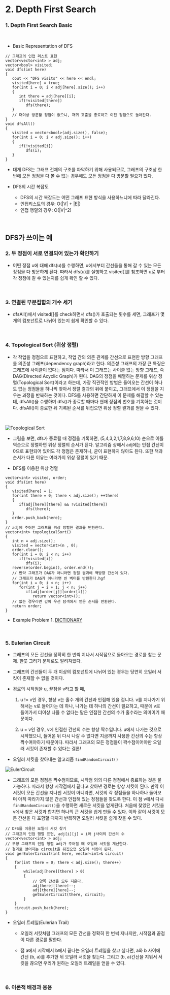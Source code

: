 # 2. Depth First Search

### 1. Depth First Search Basic

<br/>

* Basic Representation of DFS

```
// 그래프의 인접 리스트 표현
vector<vector<int> > adj;
vector<bool> visited;
void dfs(int here)
{
   cout << "DFS visits" << here << endl;
   visited[here] = true;
   for(int i = 0; i < adj[here].size(); i++)
   {
      int there = adj[here][i];
      if(!visited[there])
         dfs(there);
   }
   // 더이상 방문할 정점이 없으니, 재귀 호출을 종료하고 이전 정점으로 돌아간다.
}
void dfsAll()
{
   visited = vector<bool>(adj.size(), false);
   for(int i = 0; i < adj.size(); i++)
   {
      if(!visited[i])
         dfs(i);
   }
}
```

* 대개 DFS는 그래프 전체의 구조를 파악하기 위해 사용되므로, 그래프의 구조상 한 번에 모든 정점을 다 볼 수 없는 경우에도 모든 정점을 다 방문할 필요가 있다.

* DFS의 시간 복잡도
   * DFS의 시간 복잡도는 어떤 그래프 표현 방식을 사용하느냐에 따라 달라진다.
   * 인접리스트의 경우: O(|V| + |E|)
   * 인접 행렬의 경우: O(|V|^2)

<br/>

## DFS가 쓰이는 예
### 2. 두 정점이 서로 연결되어 있는가 확인하기

* 어떤 정점 u에 대해 dfs(u)를 수행하면, u에서부터 간선들을 통해 갈 수 있는 모든 정점을 다 방문하게 된다. 따라서 dfs(u)를 실행하고 visited[]를 참조하면 u로 부터 각 정점에 갈 수 있는지를 쉽게 확인 할 수 있다.

<br/>

### 3. 연결된 부분집합의 개수 세기

* dfsAll()에서 visited[]를 check하면서 dfs()가 호출되는 횟수를 세면, 그래프가 몇 개의 컴포넌트로 나뉘어 있는지 쉽게 확인할 수 있다.

<br/>

### 4. Topological Sort (위상 정렬)

* 각 작업을 정점으로 표현하고, 작업 간의 의존 관계를 간선으로 표현한 방향 그래프를 의존성 그래프(dependency graph)라고 한다. 의존성 그래프의 가장 큰 특징은 그래프에 사이클이 없다는 점이다. 따라서 이 그래프는 사이클 없는 방향 그래프, 즉 DAG(Directed Acyclic Graph)가 된다.
DAG의 정점을 배열하는 문제를 위상 정렬(Topological Sort)이라고 하는데, 가장 직관적인 방법은 들어오는 간선이 하나도 없는 정점들을 하나씩 찾아서 정렬 결과의 뒤에 붙이고, 그래프에서 이 정점을 지우는 과정을 반복하는 것이다.
DFS를 사용하면 간단하게 이 문제를 해결할 수 있는데, dfsAll()을 수행하며 dfs()가 종료할 때마다 현재 정점의 번호를 기록하는 것이다. dfsAll()이 종료한 뒤 기록된 순서를 뒤집으면 위상 정렬 결과를 얻을 수 있다.

<br/>

![Topological Sort](https://github.com/HyunJunKwon/ALGORITHMS/blob/master/PictureMaterials/Graph_DFS_TopologicalSort.jpg?raw=true)
   
* 그림을 보면, dfs가 종료될 때 정점을 기록하면, (5,4,3,2,1,7,8,9,6,10) 순으로 이를 역순으로 정렬하면 위상 정렬의 순서가 된다. 알고리즘 상에서 adj에는 인접 간선이 0으로 표현되어 있어도 각 정점은 존재하니, 굳이 표현하지 않아도 된다. 또한 책과 순서가 다른 이유는 여러가지 위상 정렬이 있기 때문.

* DFS를 이용한 위상 정렬
```
vector<int> visited, order;
void dfs(int here)
{
   visited[here] = 1;
   for(int there = 0; there < adj.size(); ++there)
   {
      if(adj[here][there] && !visited[there])
         dfs(there);
   }
   order.push_back(here);
}
// adj에 주어진 그래프를 위상 정렬한 결과를 반환한다.
vector<int> topologicalSort()
{
   int n = adj.size();
   visited = vector<int>(n , 0);
   order.clear();
   for(int i = 0; i < n; i++)
      if(!visited[i])
         dfs(i);
   reverse(order.begin(), order.end());
   // 만약 그래프가 DAG가 아니라면 정렬 결과에 역방향 간선이 있다.
   // 그래프가 DAG가 아니라면 빈 벡터를 반환한다.hgf
   for(int i = 0; i < n; i++)
      for(int j = i + 1; j < n; j++)
         if(adj[order[j]][order[i]])
            return vector<int>();
   // 없는 경우라면 깊이 우선 탐색에서 얻은 순서를 반환한다.
   return order;
}
```
* Example Problem 1. [DICTIONARY](https://algospot.com/judge/problem/read/DICTIONARY)

<br/>

### 5. Eulerian Circuit

* 그래프의 모든 간선을 정확히 한 번씩 지나서 시작점으로 돌아오는 경로를 찾는 문제. 한붓 그리기 문제로도 알려져있다.
* 그래프의 간선들이 두 개 이상의 컴포넌트에 나뉘어 있는 경우는 당연히 오일러 서킷이 존재할 수 없을 것이다.

* 경로의 시작점을 u, 끝점을 v라고 할 때,
   
   1. u != v인 경우, 항상 v는 홀수 개의 간선과 인접해 있을 겁니다. v를 지나가기 위해서는 v로 들어가는 데 하나, 나가는 데 하나의 간선이 필요하고, 때문에 v로 들어가서 더이상 나올 수 없다는 말은 인접한 간선의 수가 홀수라는 의미이기 때문이다.
   
   2. u = v인 경우, v에 인접한 간선의 수는 항상 짝수입니다. u에서 나가는 것으로 시작했으니, 들어온 뒤 다시 나갈 수 없다면 지금까지 사용한 간선의 수는 항상 짝수여야하기 때문이다. 따라서 그래프의 모든 정점들이 짝수점이어야만 오일러 서킷이 존재할 수 있다는 결론!

* 오일러 서킷을 찾아내는 알고리즘 ```findRandomCircuit()```

![EulerCircuit](https://github.com/HyunJunKwon/ALGORITHMS/blob/master/PictureMaterials/Graph_DFS_EulerianCircuit.jpg?raw=true)

   * 그래프의 모든 정점은 짝수점이므로, 시작점 외의 다른 정점에서 종료하는 것은 불가능하다. 따라서 항상 시작점에서 끝나고 찾아낸 경로는 항상 서킷이 된다. 만약 이 서킷이 모든 간선을 지나친 서킷이 아니라면, 서킷의 각 정점들을 하나하나 돌아보며 아직 따라가지 않은 간선과 인접해 있는 정점들을 찾도록 한다. 이 점 v에서 다시 ```findRandomCircuit()```을 수행하면 새로운 서킷을 얻게된다. 처음에 찾았던 서킷을 v에서 찾은 서킷과 합치면 하나의 큰 서킷을 쉽게 만들 수 있다. 이와 같이 서킷이 모든 간선을 다 포함할 때까지 반복하면 오일러 서킷을 쉽게 찾을 수 있다.

```
// DFS를 이용한 오일러 서킷 찾기
// 그래프의 인접 행렬 표현, adj[i][j] = i와 j사이의 간선의 수
vector<vector<int> > adj;
// 무향 그래프의 인접 행렬 adj가 주어질 때 오일러 서킷을 계산한다.
// 결과로 얻어지는 circuit을 뒤집으면 오일러 서킷이 된다.
void gerEulerCircuit(int here, vector<int>& circuit)
{
	for(int there = 0; there < adj.size(); there++)
	{
		while(adj[here][there] > 0)
		{
			// 양쪽 간선을 모두 지운다.
			adj[here][there]--;
			adj[there][here]--;
			getEulerCircuit(there, circuit);
		}
	}
	circuit.push_back(here);
}
```

* 오일러 트레일(Eulerian Trail)
   
   * 오일러 서킷처럼 그래프의 모든 간선을 정확히 한 번씩 지나지만, 시작점과 끝점이 다른 경로를 말한다.
   
   * 점 a에서 시작해서 b에서 끝나는 오일러 트레일을 찾고 싶다면, a와 b 사이에 간선 (b, a)를 추가한 뒤 오일러 서킷을 찾는다. 그리고 (b, a)간선을 지워서 서킷을 끊으면 우리가 원하는 오일러 트레일을 얻을 수 있다.


<br/>

### 6. 이론적 배경과 응용
